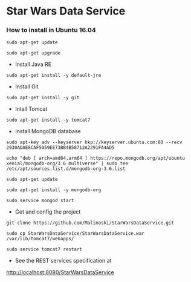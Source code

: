 # Star Wars Data Service
 
### How to install in Ubuntu 16.04 

`sudo apt-get update`

`sudo apt-get upgrade`

- Install Java RE

`sudo apt-get install -y default-jre`

- Install Git

`sudo apt-get install -y git`

- Intall Tomcat

`sudo apt-get install -y tomcat7`

- Install MongoDB database

`sudo apt-key adv --keyserver hkp://keyserver.ubuntu.com:80 --recv 2930ADAE8CAF5059EE73BB4B58712A2291FA4AD5`

`echo "deb [ arch=amd64,arm64 ] https://repo.mongodb.org/apt/ubuntu xenial/mongodb-org/3.6 multiverse" | sudo tee /etc/apt/sources.list.d/mongodb-org-3.6.list`

`sudo apt-get update`

`sudo apt-get install -y mongodb-org`

`sudo service mongod start`

- Get and config the project

`git clone https://github.com/Malinoski/StarWarsDataService.git`

`sudo cp StarWarsDataService/StarWarsDataService.war /var/lib/tomcat7/webapps/`

`sudo service tomcat7 restart`

- See the REST services specification at

[http://localhost:8080/StarWarsDataService](http://localhost:8080/StarWarsDataService)


